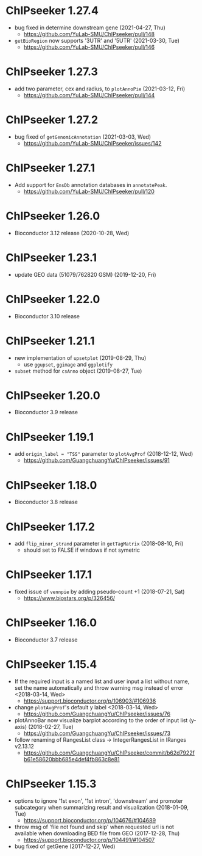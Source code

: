 # ChIPseeker 1.27.4

+ bug fixed in determine downstream gene (2021-04-27, Thu)
  - <https://github.com/YuLab-SMU/ChIPseeker/pull/148>
+ `getBioRegion` now supports '3UTR' and '5UTR' (2021-03-30, Tue)
  - <https://github.com/YuLab-SMU/ChIPseeker/pull/146>

# ChIPseeker 1.27.3

+ add two parameter, cex and radius, to `plotAnnoPie` (2021-03-12, Fri)
  - <https://github.com/YuLab-SMU/ChIPseeker/pull/144>

# ChIPseeker 1.27.2

+ bug fixed of `getGenomicAnnotation` (2021-03-03, Wed)
  - <https://github.com/YuLab-SMU/ChIPseeker/issues/142>

# ChIPseeker 1.27.1

+ Add support for `EnsDb` annotation databases in `annotatePeak`. 
  - <https://github.com/YuLab-SMU/ChIPseeker/pull/120>

# ChIPseeker 1.26.0

+ Bioconductor 3.12 release (2020-10-28, Wed)


# ChIPseeker 1.23.1

+ update GEO data (51079/762820 GSM) (2019-12-20, Fri)

# ChIPseeker 1.22.0

+ Bioconductor 3.10 release

 
# ChIPseeker 1.21.1

+ new implementation of `upsetplot` (2019-08-29, Thu)
  - use `ggupset`, `ggimage` and `ggplotify`
+ `subset` method for `csAnno` object (2019-08-27, Tue)

# ChIPseeker 1.20.0

+ Bioconductor 3.9 release

# ChIPseeker 1.19.1

+ add `origin_label = "TSS"` parameter to `plotAvgProf` (2018-12-12, Wed)
  - <https://github.com/GuangchuangYu/ChIPseeker/issues/91>
  
# ChIPseeker 1.18.0

+ Bioconductor 3.8 release

# ChIPseeker 1.17.2

+ add `flip_minor_strand` parameter in `getTagMatrix` (2018-08-10, Fri)
  - should set to FALSE if windows if not symetric
  
# ChIPseeker 1.17.1

+ fixed issue of `vennpie` by adding pseudo-count +1 (2018-07-21, Sat)
  - <https://www.biostars.org/p/326456/>

# ChIPseeker 1.16.0

+ Bioconductor 3.7 release

# ChIPseeker 1.15.4

+ If the required input is a named list and user input a list without name,
  set the name automatically and throw warning msg instead of error <2018-03-14,
  Wed>
    - <https://support.bioconductor.org/p/106903/#106936>
+ change `plotAvgProf`'s default y label <2018-03-14, Wed>
    - <https://github.com/GuangchuangYu/ChIPseeker/issues/76>
+ plotAnnoBar now visualize barplot according to the order of input list
  (y-axis) (2018-02-27, Tue)
    - <https://github.com/GuangchuangYu/ChIPseeker/issues/73>
+ follow renaming of RangesList class -> IntegerRangesList in IRanges v2.13.12
    - <https://github.com/GuangchuangYu/ChIPseeker/commit/b62d7922fb61e58620bbb685e4def4fb863c8e81>

# ChIPseeker 1.15.3

+ options to ignore '1st exon', '1st intron', 'downstream' and promoter
  subcategory when summarizing result and visualization (2018-01-09, Tue)
    - <https://support.bioconductor.org/p/104676/#104689>
+ throw msg of 'file not found and skip' when requested url is not available
  when downloading BED file from GEO (2017-12-28, Thu)
    - <https://support.bioconductor.org/p/104491/#104507>
+ bug fixed of getGene (2017-12-27, Wed)
